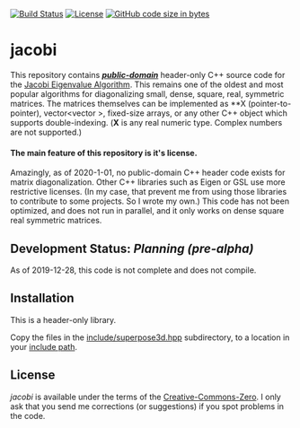[![Build Status](https://travis-ci.org/jewettaij/jacobi.svg?branch=master)](https://travis-ci.org/jewettaij/jacobi.svg?branch=master)
[![License](https://upload.wikimedia.org/wikipedia/commons/f/f9/CC-Zero-badge.svg)]()
[![GitHub code size in bytes](https://img.shields.io/github/languages/code-size/jewettaij/jacobi)]()


jacobi
===========

This repository contains [***public-domain***](LICENSE.md)
header-only C++ source code for the
[Jacobi Eigenvalue Algorithm](https://en.wikipedia.org/wiki/Jacobi_eigenvalue_algorithm).
This remains one of the oldest and most popular algorithms for
diagonalizing small, dense, square, real, symmetric matrices.
The matrices themselves can be implemented as \*\*X (pointer-to-pointer),
vector<vector<X> >, fixed-size arrays,
or any other C++ object which supports double-indexing.
(**X** is any real numeric type.  Complex numbers are not supported.)

#### The main feature of this repository is it's license.

Amazingly, as of 2020-1-01, no public-domain C++ header code exists for matrix diagonalization.  Other C++ libraries such as Eigen or GSL use more restrictive licenses.  (In my case, that prevent me from using those libraries to contribute to some projects.  So I wrote my own.)
This code has not been optimized, and does not run in parallel,
and it only works on dense square real symmetric matrices.

## Development Status: *Planning (pre-alpha)*

As of 2019-12-28, this code is not complete and does not compile.

## Installation

This is a header-only library.

Copy the files in the [include/superpose3d.hpp](include) subdirectory,
to a location in your
[include path](https://www.rapidtables.com/code/linux/gcc/gcc-i.html).

## License

*jacobi* is available under the terms of the [Creative-Commons-Zero](LICENSE.md).
I only ask that you send me corrections (or suggestions) if you spot problems
in the code.

